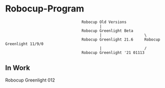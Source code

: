 # Robocup-Program

                                      Robocup Old Versions
                                              |
                                      Robocup Greenlight Beta
                                              |                   \
                                      Robocup Greenlight 21.6     Robocup Greenlight 11/9/0
                                              |                   /
                                      Robocup Greenlight '21 01113
                                      

In Work
-----------------------------

Robocup Greenlight 012
